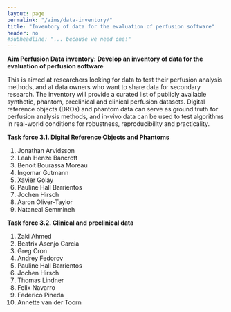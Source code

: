 ```yaml
---
layout: page
permalink: "/aims/data-inventory/"
title: "Inventory of data for the evaluation of perfusion software"
header: no
#subheadline: "... because we need one!"
---
```


**Aim Perfusion Data inventory: Develop an inventory of data for the evaluation of perfusion software** 

This is aimed at researchers looking for data to test their perfusion analysis methods, and at data owners who want to share data for secondary research. The inventory will provide a curated list of publicly available synthetic, phantom, preclinical and clinical perfusion datasets. Digital reference objects (DROs) and phantom data can serve as ground truth for perfusion analysis methods, and in-vivo data can be used to test algorithms in real-world conditions for robustness, reproducibility and practicality.

**Task force 3.1. Digital Reference Objects and Phantoms**

1. Jonathan Arvidsson
2. Leah Henze Bancroft
3. Benoit Bourassa Moreau
4. Ingomar Gutmann
5. Xavier Golay
6. Pauline Hall Barrientos
7. Jochen Hirsch
8. Aaron Oliver-Taylor
9. Nataneal Semmineh 

**Task force 3.2. Clinical and preclinical data**

1. Zaki Ahmed
2. Beatrix Asenjo Garcia
3. Greg Cron
4. Andrey Fedorov
5. Pauline Hall Barrientos
6. Jochen Hirsch
7. Thomas Lindner
8. Felix Navarro
9. Federico Pineda
10. Annette van der Toorn
